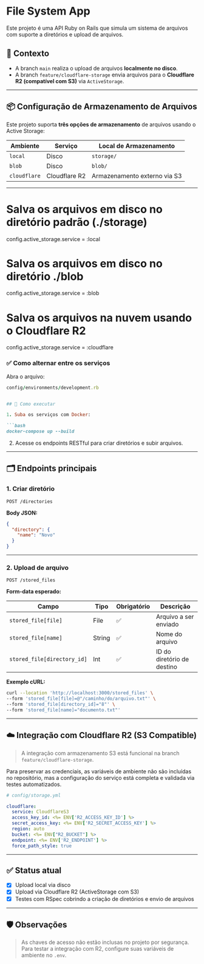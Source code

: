 # File System App

Este projeto é uma API Ruby on Rails que simula um sistema de arquivos com suporte a diretórios e upload de arquivos.

## 📌 Contexto

- A branch `main` realiza o upload de arquivos **localmente no disco**.
- A branch `feature/cloudflare-storage` envia arquivos para o **Cloudflare R2 (compatível com S3)** via `ActiveStorage`.

---

## 📦 Configuração de Armazenamento de Arquivos

Este projeto suporta **três opções de armazenamento** de arquivos usando o Active Storage:

| Ambiente     | Serviço       | Local de Armazenamento       |
| ------------ | ------------- | ---------------------------- |
| `local`      | Disco         | `storage/`                   |
| `blob`       | Disco         | `blob/`                      |
| `cloudflare` | Cloudflare R2 | Armazenamento externo via S3 |

---

# Salva os arquivos em disco no diretório padrão (./storage)

config.active_storage.service = :local

# Salva os arquivos em disco no diretório ./blob

config.active_storage.service = :blob

# Salva os arquivos na nuvem usando o Cloudflare R2

config.active_storage.service = :cloudflare

### ✅ Como alternar entre os serviços

Abra o arquivo:

````ruby
config/environments/development.rb


## 🚀 Como executar

1. Suba os serviços com Docker:

```bash
docker-compose up --build
````

2. Acesse os endpoints RESTful para criar diretórios e subir arquivos.

---

## 🗂️ Endpoints principais

### 1. Criar diretório

`POST /directories`

**Body JSON:**

```json
{
  "directory": {
    "name": "Novo"
  }
}
```

---

### 2. Upload de arquivo

`POST /stored_files`

**Form-data esperado:**

| Campo                       | Tipo   | Obrigatório | Descrição                  |
| --------------------------- | ------ | ----------- | -------------------------- |
| `stored_file[file]`         | File   | ✅          | Arquivo a ser enviado      |
| `stored_file[name]`         | String | ✅          | Nome do arquivo            |
| `stored_file[directory_id]` | Int    | ✅          | ID do diretório de destino |

**Exemplo cURL:**

```bash
curl --location 'http://localhost:3000/stored_files' \
--form 'stored_file[file]=@"/caminho/do/arquivo.txt"' \
--form 'stored_file[directory_id]="8"' \
--form 'stored_file[name]="documento.txt"'
```

---

## ☁️ Integração com Cloudflare R2 (S3 Compatible)

> A integração com armazenamento S3 está funcional na branch `feature/cloudflare-storage`.

Para preservar as credenciais, as variáveis de ambiente não são incluídas no repositório, mas a configuração do serviço está completa e validada via testes automatizados.

```yml
# config/storage.yml

cloudflare:
  service: CloudflareS3
  access_key_id: <%= ENV['R2_ACCESS_KEY_ID'] %>
  secret_access_key: <%= ENV['R2_SECRET_ACCESS_KEY'] %>
  region: auto
  bucket: <%= ENV["R2_BUCKET"] %>
  endpoint: <%= ENV['R2_ENDPOINT'] %>
  force_path_style: true
```

---

## ✅ Status atual

- [x] Upload local via disco
- [x] Upload via Cloudflare R2 (ActiveStorage com S3)
- [x] Testes com RSpec cobrindo a criação de diretórios e envio de arquivos

---

## 🛡️ Observações

> As chaves de acesso não estão inclusas no projeto por segurança. Para testar a integração com R2, configure suas variáveis de ambiente no `.env`.
